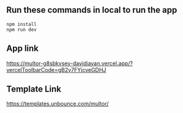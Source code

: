 ## Run these commands in local to run the app
```
npm install
npm run dev
```

## App link

https://multor-g8sbkvsey-davidjayan.vercel.app/?vercelToolbarCode=gB2y7FYjcveGDHJ

## Template Link

https://templates.unbounce.com/multor/
